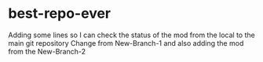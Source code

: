 # best-repo-ever

Adding some lines
so I can check the status of the mod from the local to the main git repository
Change from New-Branch-1 and also adding the mod from the New-Branch-2